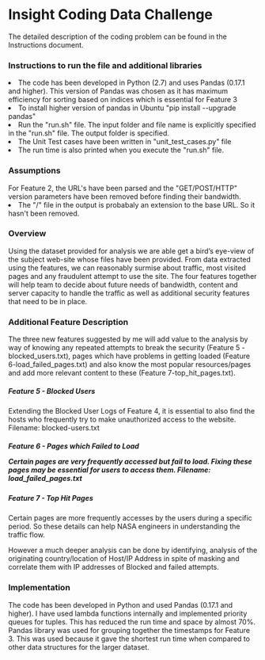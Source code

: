 <h1> Insight Coding Data Challenge</h1>
<p>The detailed description of the coding problem can be found in the Instructions document.</p>
<h3> Instructions to run the file and additional libraries</h3>
<li> The code has been developed in Python (2.7) and uses Pandas (0.17.1 and higher). This version of Pandas was chosen as it has maximum efficiency for sorting based on indices which is essential for Feature 3
<li> To install higher version of pandas in Ubuntu "pip install --upgrade pandas"
<li> Run the "run.sh" file. The input folder and file name is explicitly specified in the "run.sh" file. The output folder is specified.
<li> The Unit Test cases have been written in "unit_test_cases.py" file
<li> The run time is also printed when you execute the "run.sh" file.

<h3>Assumptions</h3>
<l1>For Feature 2, the URL's have been parsed and the "GET/POST/HTTP" version parameters have been removed before finding their bandwidth. <li>The "/" file in the output is probabaly an extension to the base URL. So it hasn't been removed. 

<h3>Overview</h3>
<p>Using the dataset provided for analysis we are able get a bird’s eye-view of the subject web-site whose files have been provided. From data extracted using the features, we can reasonably surmise about traffic, most visited pages and any fraudulent attempt to use the site. The four features together will help team to decide about future needs of bandwidth, content and server capacity to handle the traffic as well as additional security features that need to be in place.</p>

<h3> Additional Feature Description </h3>
<p>The three new features suggested by me will add value to the analysis by way of knowing any repeated attempts to break the security (Feature 5 -blocked_users.txt), pages which have problems in getting loaded (Feature 6-load_failed_pages.txt) and also know the most popular resources/pages and add more relevant content to these (Feature 7-top_hit_pages.txt).</p>
<h5> Feature 5 - Blocked Users</h5>
<p> Extending the Blocked User Logs of Feature 4, it is essential to also find the hosts who frequently try to make unauthorized access to the website. Filename: blocked-users.txt</p>
<h5> Feature 6 - Pages which Failed to Load
<p> Certain pages are very frequently accessed but fail to load. Fixing these pages may be essential for users to access them.
Filename: load_failed_pages.txt
<h5> Feature 7 - Top Hit Pages </h5>
<p> Certain pages are more frequently accesses by the users during a specific period. So these details can help NASA engineers in understanding the traffic flow.</p>

<p> However a much deeper analysis can be done by identifying, analysis of the originating country/location of Host/IP Address in spite of masking and correlate them with IP addresses of Blocked and failed attempts. </p>

<h3>Implementation</h3>
<p>The code has been developed in Python and used Pandas (0.17.1 and higher). I have used lambda functions internally and implemented priority queues for tuples. This has reduced the run time and space by almost 70%. Pandas library was used for grouping together the timestamps for Feature 3. This was used because it gave the shortest run time when compared to other data structures for the larger dataset.  </p>

 
